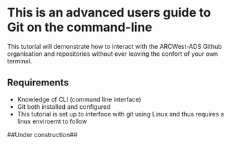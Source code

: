 # This is an advanced users guide to Git on the command-line
This tutorial will demonstrate how to interact with the ARCWest-ADS Github organisation and repositories without ever leaving the confort of your own terminal. 

## Requirements
* Knowledge of CLI (command line interface)
* Git both installed and configured
* This tutorial is set up to interface with git using Linux and thus requires a linux enviroemt to follow

##Under construction##
